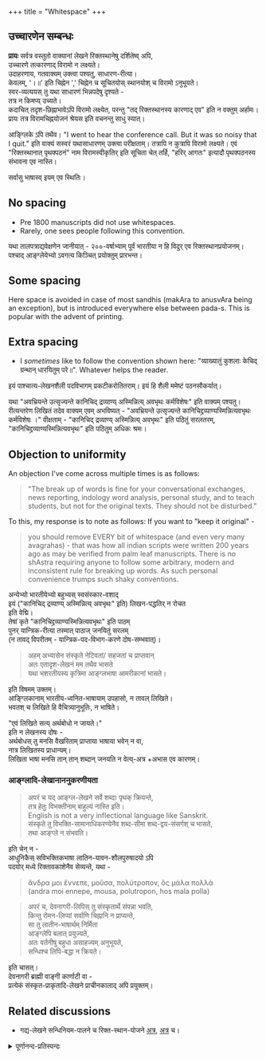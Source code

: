 +++
title = "Whitespace"
+++

## उच्चारणेन सम्बन्धः
**प्रायः** सर्वत्र वस्तुतो वाक्यानां लेखने रिक्तस्थानेषु दर्शितेष्व् अपि,  
उच्चारणे तत्कारणाद् विरामो न लक्ष्यते।  
उदाहरणाय, गतवाक्यम् उक्त्वा पश्यतु, साधारण-रीत्या।  
केवलम्, '।॥' इति चिह्नेन ',' चिह्नेन च सूचितयोस् स्थानयोश् च विरामो ऽनुभूयते।  
स्वर-व्यत्ययस् तु यथा साधारणं भिन्नपदेषु दृश्यते -  
तत्र न किमप्य् उच्यते।  
कदाचित् तदृश-छिह्नाभावेऽपि विरामो लक्ष्येत, परन्तु "तद् रिक्तस्थानस्य कारणाद् एव" इति न वक्तुम् अर्हामः। प्रायः तत्र विरामचिह्नयोजनं श्रेयस इति वचनन्तु साधु स्यात्।

आङ्ग्लिके ऽपि तथैव। "I went to hear the conference call. But it was so noisy that I quit." इति वाक्यं सस्वरं यथासाधारणम् उक्त्वा परीक्षताम्। तत्रापि न कुत्रापि विरामो लक्ष्यते। एवं "रिक्तस्थानात् पृथक्पठनं" नाम विरामस्वीकृतिर् इति सूचिता चेत् तर्हि, "हरिर् आगतः" इत्यादौ पृथक्पठनस्य संभावना एव नास्ति।

सर्वासु भाषास्व् इयम् एव स्थितिः।

## No spacing
- Pre 1800 manuscripts did not use whitespaces.
- Rarely, one sees people following this convention.

यथा तालपत्राद्यवेक्षणेन जानीयात् - २००-वर्षाभ्याम् पूर्वं भारतीया न हि विदुर् एव रिक्तस्थानप्रयोजनम्। पश्चाद् आङ्ग्लेयेभ्यो ऽवगत्य किञ्चित् प्रयोक्तुम् प्रारभन्त।

## Some spacing
Here space is avoided in case of most sandhis (makAra to anusvAra being an exception), but is introduced everywhere else between pada-s.  This is popular with the advent of printing.

## Extra spacing
- I _sometimes_ like to follow the convention shown here: "व्याख्यातुं कुशलाः केचिद् ग्रन्थान् धारयितुम् परे॥". Whatever helps the reader.

इयं पाश्चात्य-लेखनशैली पदविभागम् प्रकटीकरोतितराम्। इयं हि शैली ममेष्टं पठनसौकर्यात्।

यथा "अवभ्रियन्ते उत्सृज्यन्ते कानिचिद् द्रव्याण्य् अस्मिन्नित्य् अवभृथः कर्मविशेषः" इति वाक्यम् पश्यतु। रीत्यन्तरेण लिखितं तदेव वाक्यम् एवम् अभविष्यत् - "अवभ्रियन्ते उत्सृज्यन्ते कानिचिद्द्रव्याण्यस्मिन्नित्यवभृथः कर्मविशेषः ।" वीक्षताम् - "कानिचिद् द्रव्याण्य् अस्मिन्नित्य् अवभृथः" इति पठितुं सरलतरम्, "कानिचिद्द्रव्याण्यस्मिन्नित्यवभृथः" इति पठितुम् अधिकः श्रमः।

## Objection to uniformity
An objection I've come across multiple times is as follows:

> "The break up of words is fine for your conversational exchanges, news reporting, indology word analysis, personal study, and to teach students, but not for the original texts. They should not be disturbed."

To this, my response is to note as follows: If you want to "keep it original" -

> you should remove EVERY bit of whitespace (and even very many avagrahas) - that was how all indian scripts were written 200 years ago as may be verified from palm leaf manuscripts. There is no shAstra requiring anyone to follow some arbitrary, modern and inconsistent rule for breaking up words. As such personal convenience trumps such shaky conventions.

अन्येभ्यो भारतीयेभ्यो बहुभ्यस् स्वसंस्कार-वशाद्  
इयं ("कानिचिद् द्रव्याण्य् अस्मिन्नित्य् अवभृथः" इति) लिखन-पद्धतिर् न रोचत  
इति वेद्मि।  
तेषां कृते "कानिचिद्द्रव्याण्यस्मिन्नित्यवभृथः" इति पाठम्  
पुनर् यान्त्रिक-रीत्या तस्मात् पाठाज् जनयितुं सरलम्  
(न तावद् विपरीतम् - यान्त्रिक-पद-विभाग-करणे दोष-सम्भवात्)।

> अहम् अभ्यासेन संस्कृते नेटिवतां/ सहजतां च प्राप्तवान्  
अतः एतादृश-लेखनं मम तथैव भासते  
यथा भशरतीयस्य कृत्रिमा आङ्ग्लभाषा आमरीकानां भासते।

इति विषमम् उक्तम्।  
आङ्ग्लिकानाम् भारतीय-ध्वनित-भाषायाम् उपहासो, न तावल् लिखिते।  
भवतश् च लिखिते हि वैचित्र्यानुभूतिः, न भाषिते।

"एवं लिखिते सत्य् अर्थबोधो न जायते।"  
इति न लेखनस्य दोषः -  
अर्थबोधस् तु मनसि वैखरिताम् प्राप्ताया भाषाया भवेन् न वा,  
नात्र लिखितस्य प्राधान्यम्।  
लिखिता भाषा मनसि तान् तान् शब्दान् जनयति न वेत्य्-अत्र  +अभास एव कारणम्।

### आङ्ग्लादि-लेखानाननुकरणीयता 
> अपरं च यद् आङ्ग्ल-लेखने सर्वे शब्दाः पृथक् क्रियन्ते,  
तत्र हेतुः विभक्तीनाम् बाहुल्यं नास्ति इति।  
English is not a very inflectional language like Sanskrit.  
संस्कृते तु विभक्ति-सामानाधिकरण्येनैव शब्द-सीमा शब्द-द्वय-संसर्गश् च भासते,  
तथा आङ्ग्ले न संभवति।

इति चेन् न -  
आधुनिकैस् सविभक्तिकभाषा लातिन-यावन-शौलपुरुषादयो ऽपि  
पदयोर् मध्ये रिक्तावकाशेनैव सेव्यन्ते, यथा - 

> ἄνδρα μοι ἔννεπε, μοῦσα, πολύτροπον, ὃς μάλα πολλὰ  
> (andra moi ennepe, mousa, polutropon, hos mala polla)


> अपरं च, देवनागरी-लिपिस् तु संस्कृतार्थे संपन्ना भवति,  
किन्तु रोमन-लिप्यां सर्वाणि चिह्नानि न प्राप्यन्ते,  
सा तु लातीन-भाषार्थम् निर्मिता  
आङ्ग्लेपि बलात् प्रयुज्यते,  
अतः वर्तनीषु बहुधा असाहज्यम् अनुभूयते,  
सन्धिश्च लिपि-बद्धा न क्रियते।

इति चासत्।  
देवनागरी ब्राह्मी वाङ्गी कार्णाटी वा -  
प्रत्येकं संस्कृत-प्राकृतादि-लेखने प्राचीनकालाद् अपि प्रयुक्तम्।  


## Related discussions
- गद्य-लेखने सन्धिनियम-पालने च रिक्त-स्थान-योजने [अत्र](https://groups.google.com/d/msg/padyadhaaraa/ZY406Vm81I4/bfTFd1omfJUJ), [अत्र](https://groups.google.com/d/msg/bvparishat/69maR5wwmKw/6Fcm5fL2BgAJ) च। 

<details><summary>पूर्णानन्द-प्रतिस्पन्दः</summary>

> ये तु आमरीक-जनाः  
तेषाम् आङ्ग्लं तु नः एवं प्रतीयते  
यत् सर्वम् अस्पष्टम् अस्ति,  
शब्दाः परस्परं युक्ताः,  
सर्वेषां शब्दानां सीमाः आद्यन्तरूपाः पृथक्त्वेन न भासन्ते।  

नैवम् - स्वरज्ञाने सति, प्रतिपदम् एक एव व्याघातभाक् स्वर इति कारणेन व्यत्यासो ज्ञायते।  
तच्चाभ्यासेन सम्भवतीति। 

> आङ्ग्लस्य ये जात-भाषिणः  
ते अस्मान् उपहसन्ति,  
तेभ्योऽस्माकं भाषणं कृत्रिमं भासते।

अत्र सन्ध्य्-अभावः कारणं न,  
अपि तूच्चारण-व्यत्यासः, विशिष्य पद-स्वरेषु (accents), w-v-भेदादौ च। 
नूनम्, वयम् अपि 

> He'll come on the 'morrow

इति लिखामो ब्रूमश् च । 

</details>
